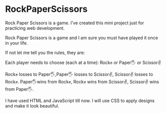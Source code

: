 # RockPaperScissors
Rock Paper Scissors is a game. I've created this mini project just for practicing web development.

Rock Paper Scissors is a game and I am sure you must have played it once in your life.

If not let me tell you the rules, they are:

Each player needs to choose (each at a time): Rock✊ or Paper🖐️ or Scissor✌️

Rock✊ losses to Paper🖐️,Paper🖐️ losses to Scissor✌️, Scissor✌️ losses to Rock✊.
Paper🖐️wins from Rock✊, Rock✊ wins from Scissor✌️, Scissor✌️ wins from Paper🖐️.

I have used HTML and JavaScript till now.
I will use CSS to apply designs and make it look beautiful.
